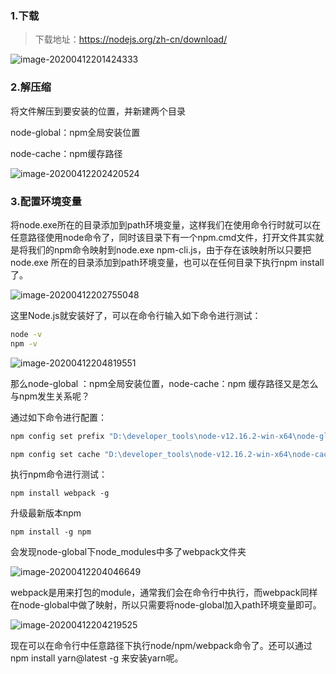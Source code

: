 ### 1.下载

> 下载地址：https://nodejs.org/zh-cn/download/

![image-20200412201424333](https://cxhello.oss-cn-beijing.aliyuncs.com/image/image-20200412201424333.png)

### 2.解压缩

将文件解压到要安装的位置，并新建两个目录

node-global：npm全局安装位置

node-cache：npm缓存路径

![image-20200412202420524](https://cxhello.oss-cn-beijing.aliyuncs.com/image/image-20200412202420524.png)

### 3.配置环境变量

将node.exe所在的目录添加到path环境变量，这样我们在使用命令行时就可以在任意路径使用node命令了，同时该目录下有一个npm.cmd文件，打开文件其实就是将我们的npm命令映射到node.exe npm-cli.js，由于存在该映射所以只要把node.exe 所在的目录添加到path环境变量，也可以在任何目录下执行npm install了。

![image-20200412202755048](https://cxhello.oss-cn-beijing.aliyuncs.com/image/image-20200412202755048.png)

这里Node.js就安装好了，可以在命令行输入如下命令进行测试：

```bash
node -v
npm -v
```

![image-20200412204819551](https://cxhello.oss-cn-beijing.aliyuncs.com/image/image-20200412204819551.png)

那么node-global ：npm全局安装位置，node-cache：npm 缓存路径又是怎么与npm发生关系呢？

通过如下命令进行配置：

```bash
npm config set prefix "D:\developer_tools\node-v12.16.2-win-x64\node-global"

npm config set cache "D:\developer_tools\node-v12.16.2-win-x64\node-cache"
```

执行npm命令进行测试：

`npm install webpack -g`

升级最新版本npm

`npm install -g npm `

会发现node-global下node_modules中多了webpack文件夹

![image-20200412204046649](https://cxhello.oss-cn-beijing.aliyuncs.com/image/image-20200412204046649.png)

webpack是用来打包的module，通常我们会在命令行中执行，而webpack同样在node-global中做了映射，所以只需要将node-global加入path环境变量即可。

![image-20200412204219525](https://cxhello.oss-cn-beijing.aliyuncs.com/image/image-20200412204219525.png)

现在可以在命令行中任意路径下执行node/npm/webpack命令了。还可以通过npm install yarn@latest -g 来安装yarn呢。